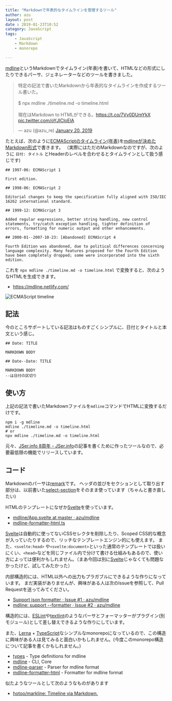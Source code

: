 ```yaml
---
title: "Markdownで年表的なタイムラインを管理するツール"
author: azu
layout: post
date : 2019-01-23T10:52
category: JavaScript
tags:
    - JavaScript
    - Markdown
    - monorepo

---
```


[mdline](https://github.com/azu/mdline)というMarkdownでタイムライン(年表)を書いて、HTMLなどの形式にしたりできるパーサ、ジェネレーターなどのツールを書きました。

<blockquote class="twitter-tweet" data-lang="en"><p lang="ja" dir="ltr">特定の記法で書いたMarkdownから年表的なタイムラインを作成するツール書いた。<br><br>$ npx mdline ./timeline.md -o timeline.html<br><br>現在はMarkdown to HTMLができる。<a href="https://t.co/7Vv0DUmYkX">https://t.co/7Vv0DUmYkX</a> <a href="https://t.co/oYJICloElA">pic.twitter.com/oYJICloElA</a></p>&mdash; azu (@azu_re) <a href="https://twitter.com/azu_re/status/1086892036525965315?ref_src=twsrc%5Etfw">January 20, 2019</a></blockquote>
<script async src="https://platform.twitter.com/widgets.js" charset="utf-8"></script>

たとえば、次のように[ECMAScriptのタイムライン(年表)](https://en.wikipedia.org/wiki/ECMAScript)を[mdlineが決めたMarkdown形式](https://github.com/azu/mdline/blob/master/packages/mdline/test/snapshots/example/input.md)で書きます。
（実際にはただのMarkdownなのですが、次のように `日付: タイトル` とHeaderのレベルを合わせるとタイムラインとして扱う感じです)

```
## 1997-06: ECMAScript 1

First edition.

## 1998-06: ECMAScript 2

Editorial changes to keep the specification fully aligned with ISO/IEC 16262 international standard.

## 1999-12: ECMAScript 3

Added regular expressions, better string handling, new control statements, try/catch exception handling, tighter definition of errors, formatting for numeric output and other enhancements.

## 2000-01--2007-10-23: [Abandoned] ECMAScript 4

Fourth Edition was abandoned, due to political differences concerning language complexity. Many features proposed for the Fourth Edition have been completely dropped; some were incorporated into the sixth edition.
```

これを `npx mdline ./timeline.md -o timeline.html` で変換すると、次のようなHTMLを生成できます。

- <https://mdline.netlify.com/>

![ECMAScript timeline](https://efcl.info/wp-content/uploads/2019/01/23-1548208942.png)

## 記法

今のところサポートしている記法はものすごくシンプルに、日付とタイトルと本文という感じ。


    ## Date: TITLE

    MARKDOWN BODY

    ## Date--Date: TITLE

    MARKDOWN BODY
    --は日付の区切り


## 使い方

上記の記法で書いたMarkdownファイルを`mdline`コマンドでHTMLに変換するだけです。

```
npm i -g mdline
mdline ./timeline.md -o timeline.html
# or
npx mdline ./timeline.md -o timeline.html
```

元々、[JSer.info 8周年 - JSer.info](https://jser.info/2019/01/16/8-years/)の記事を書くために作ったツールなので、必要最低限の機能でリリースしています。

## コード

Markdownのパーサは[remark](https://github.com/remarkjs/remark)です。
ヘッダの並びをセクションとして取り出す部分は、以前書いた[select-section](https://github.com/azu/text-testing/tree/master/packages/select-section)をそのまま使っています（ちゃんと書き直したい)

HTMLのテンプレートになぜか[Svelte](https://svelte.technology/)を使っています。

- [mdline/App.svelte at master · azu/mdline](https://github.com/azu/mdline/blob/master/packages/mdline-formatter-html/component/App.svelte)
- [mdline-formatter-html.ts](https://github.com/azu/mdline/blob/master/packages/mdline-formatter-html/src/mdline-formatter-html.ts)

[Svelte](https://svelte.technology/)は自動的に使ってないCSSセレクタを削除したり、Scoped CSS的な概念が入っていたりするので、リッチなテンプレートエンジン的にも使えます。
また、`<svelte:head>` や`<svelte:document>`といった通常のテンプレートでは扱いにくい、`<head>`などを同じファイル内で分けて書ける仕組みもあるので、使い方によっては便利かもしれません。（まあ今回は別に[Svelte](https://svelte.technology/)じゃなくても問題なかったけど、試してみたかった）

内部構造的には、HTML以外への出力もプラガブルにできるような作りになっています。
まだ実装がありませんが、興味がある人は次のIssueを参照して、Pull Requestを送ってみてください。

* [Support json formatter · Issue #1 · azu/mdline](https://github.com/azu/mdline/issues/1 "Support json formatter · Issue #1 · azu/mdline")
* [mdline: support --formatter · Issue #2 · azu/mdline](https://github.com/azu/mdline/issues/2 "mdline: support --formatter · Issue #2 · azu/mdline")

構造的には、[ESLint](https://eslint.org/)や[textlint](https://textlint.github.io/)のようなパーサとフォーマッターがプラグイン(別モジュール)として差し替えできるような作りにしています。

また、[Lerna](https://lernajs.io/) + [TypeScript](https://www.typescriptlang.org/)なシンプルなmonorepoになっているので、この構造に興味がある人は見てみると面白いかもしれません。(今度このmonorepo構造について記事を書くかもしれません。)

- [types](https://github.com/azu/mdline/tree/master/packages/types) - Type definitions for mdline
- [mdline](https://github.com/azu/mdline/tree/master/packages/mdline) - CLI, Core
- [mdline-parser](https://github.com/azu/mdline/tree/master/packages/mdline-parser) - Parser for mdline format
- [mdline-formatter-html](https://github.com/azu/mdline/tree/master/packages/mdline-formatter-html) - Formatter for mdline format

似たようなツールとして次のようなものがあります

- [hotoo/markline: Timeline via Markdown.](https://github.com/hotoo/markline)
